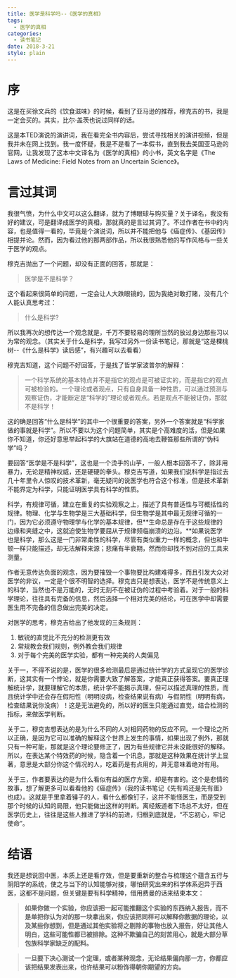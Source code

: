 ```yaml
---
title: 医学是科学吗--《医学的真相》
tags:
  - 医学的真相
categories:
  - 读书笔记
date: 2018-3-21
style: plain
---
```


# 序

这是在买徐文兵的《饮食滋味》的时候，看到了亚马逊的推荐，穆克吉的书，我是一定会买的。其实，比尔·盖茨也说过同样的话。

这是本TED演说的演讲词，我在看完全书内容后，尝试寻找相关的演讲视频，但是我并未在网上找到。我一度怀疑，我是不是看了一本假书，直到我去美国亚马逊的官网，让我发现了这本中文译名为《医学的真相》的小书，英文名字是《The Laws of Medicine: Field Notes from an Uncertain Science》。


# 言过其词

我很气愤，为什么中文可以这么翻译，就为了博眼球与购买量？关于译名，我没有好的建议，可是翻译成医学的真相，那就真的是言过其词了。不过作者在书中的内容，也是值得一看的，毕竟是个演说词，所以并不能把他与《癌症传》、《基因传》相提并论。然而，因为看过他的那两部作品，所以我很熟悉他的写作风格与一些关于医学的观点。

穆克吉抛出了一个问题，却没有正面的回答，那就是：
> 医学是不是科学？

这个看起来很简单的问题，一定会让人大跌眼镜的，因为我绝对敢打赌，没有几个人能认真思考过：
> 什么是科学?

所以我再次的想传达一个观念就是，千万不要轻易的理所当然的放过身边那些习以为常的观念。（其实关于什么是科学，我写过另外一份读书笔记，那就是“这是棵桃树--《什么是科学》读后感”，有兴趣可以去看看）

穆克吉知道，这个问题不好回答，于是找了哲学家波普尔的解释：
> 一个科学系统的基本特点并不是指它的观点是可被证实的，而是指它的观点可被检验的。一个理论或者观点，只有自身具备一种性质，可以通过预测与观察证伪，才能断定是“科学的”理论或者观点。若是观点不能被证伪，那就不是科学！

这的确是回答“什么是科学”的其中一个很重要的答案，另外一个答案就是“科学家做的事就是科学”。所以不要以为这个问题简单，其实是个高难度的活，但是如果你不知道，你还好意思举起科学的大旗站在道德的高地去鞭笞那些所谓的“伪科学”吗？

要回答“医学是不是科学”，这也是一个烫手的山芋，一般人根本回答不了，除非用暴力，无论是精神权威，还是硬硬的拳头。穆克吉写道，如果我们说科学是指过去几十年里令人惊叹的技术革新，毫无疑问的说医学也符合这个标准，但是技术革新不能界定为科学，只能证明医学具有科学的性质。

科学，有规律可循，建立在重复的实验观察之上，描述了具有普适性与可概括性的规律。物理、化学与生物学是三大基础科学，但生物学是其中最无规律可循的一门，因为它必须遵守物理学与化学的基本规律，但**生命总是存在于这些规律的边缘和夹缝之中，这就迫使生物学要屈从于规律频临崩溃的边沿。**如果说医学也是科学，那么这是一门非常柔性的科学，尽管有类似重力一样的概念，但也和牛顿一样只能描述，却无法解释来源；悲痛有半衰期，然而你却找不到对应的工具来测量。

作者无意传达负面的观念，因为要摧毁一个事物要比构建难得多，而且引发大众对医学的非议，一定是个很不明智的选择。穆克吉只是想表达，医学不是传统意义上的科学，当然也不是万能的，无时无刻不在被证伪的过程中考验着。对于一般的科学理论，往往具有完备的信息，然后选择一个相对完美的结论，可在医学中却需要医生用不完备的信息做出完美的决定。

对医学的思考，穆克吉给出了他发现的三条规则：
1. 敏锐的直觉比不充分的检测更有效
1. 常规教会我们规则，例外教会我们规律
1. 对于每个完美的医学实验，都有一种完美的人类偏见

关于一，不得不说的是，医学的很多检测最后是通过统计学的方式呈现它的医学诊断，这其实有一个悖论，就是你需要大致了解答案，才能真正获得答案。要真正理解统计学，就要理解它的本质，统计学不能揭示真理，但可以描述真理的性质，而且统计学中还会存在假阳性（明明没病，检查结果说有病）与假阴性（明明有病，检查结果说你没病）！这是无法避免的，所以好的医生只能通过直觉，结合检测的指标，来做医学判断。

关于二，穆克吉想表达的是为什么不同的人对相同药物的反应不同。一个理论之所以正确，是因为它可以准确的解释这个世界上发生的事情，如果出现了例外，那就只有一种可能，那就是这个理论要修正了，因为有些规律它并未没能很好的解释。所以，在表达某个特效药的时候，隐含着一个讯息，那就是这种效果在统计学上显著，意思是大部分你这个情况的人，吃着药是有点用的，并无意味着绝对有用。

关于三，作者要表达的是为什么看似有益的医疗方案，却是有害的。这个是悲情的故事，想了解更多可以看看他的《癌症传》（我的读书笔记《先有鸡还是先有蛋》也成）。这就是手里拿着锤子的人，看什么都像钉子，这并不能怪医生，而是受到那个时候的认知的局限，他只能做出这样的判断。离经叛道者下场总不太好，但在医学历史上，往往是这些人推进了学科的前进，归根到底就是，“不忘初心，牢记使命”。

# 结语

我还是想说回中医，本质上还是看疗效，但是要重新的整合与梳理这个蕴含五行与阴阳学的系统，使之与当下的认知能够对接，哪怕研究出来的科学体系迥异于西医，这都不是问题，但关键是要有科学精神，借用费曼的话来结束本文：
> **如果你做一个实验，你应该把一起可能推翻这个实验的东西纳入报告，而不是单把你认为对的那一块拿出来，你应该把同样可以解释你数据的理论，以及某些你想到，但是通过其他实验将之剔除的事物也放入报告，好让其他人明白，这些可能性都已被排除。这种不欺骗自己的刻苦用心，就是大部分草包族科学家缺乏的配料。**

> **一旦要下决心测试一个定理，或者某种观念，无论结果偏向那一方，你都应该把结果发表出来，也许结果可以粉饰得朝你期望的方向。**
